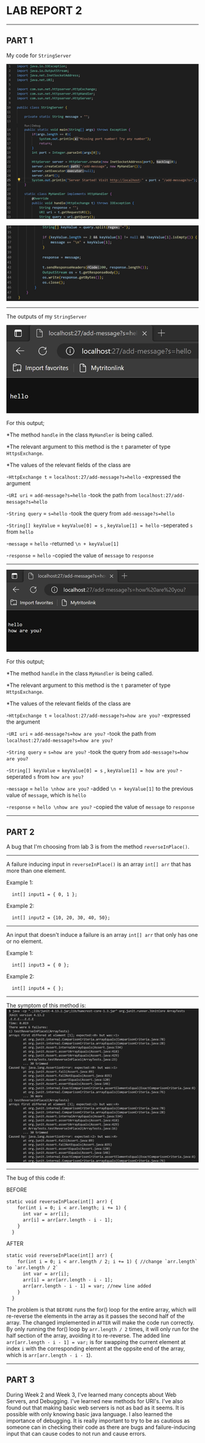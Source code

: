 # LAB REPORT 2
---

## PART 1
My code for `StringServer`

![Image](Code1.jpg)

![Image](Code2.jpg)

--- 

The outputs of my `StringServer`

![Image](Hello.jpeg)

For this output;

*The method `handle` in the class `MyHandler` is being called.

*The relevant argument to this method is the `t` parameter of type `HttpsExchange`.

*The values of the relevant fields of the class are

  -`HttpExchange t` = `localhost:27/add-message?s=hello`
    -expressed the argument

  -`URI uri` = `add-message?s=hello`
    -took the path from `localhost:27/add-message?s=hello`
  
  -`String query` = `s=hello`
    -took the query from `add-message?s=hello`
  
  -`String[] keyValue` = `keyValue[0] = s` , `keyValue[1] = hello`
    -seperated `s` from `hello`
  
  -`message` = `hello`
    -returned `\n + keyValue[1]` 
  
  -`response` = `hello`
    -copied the value of `message` to  `response`
    
---

![Image](HowAreYou.jpg)

For this output;

*The method `handle` in the class `MyHandler` is being called.

*The relevant argument to this method is the `t` parameter of type `HttpsExchange`.

*The values of the relevant fields of the class are

  -`HttpExchange t` = `localhost:27/add-message?s=how are you?`
    -expressed the argument
    
  -`URI uri` = `add-message?s=how are you?`
    -took the path from `localhost:27/add-message?s=how are you?`
  
  -`String query` = `s=how are you?`
    -took the query from `add-message?s=how are you?`
  
  -`String[] keyValue` = `keyValue[0] = s` , `keyValue[1] = how are you?`
    -seperated `s` from `how are you?`
  
  -`message` = `hello \nhow are you?`
    -added `\n + keyValue[1]` to the previous value of `message`, which is
    `hello`
  
  -`response` = `hello \nhow are you?`
    -copied the value of `message` to  `response`

---

## PART 2

A bug that I'm choosing from lab 3 is from the method `reverseInPlace()`.

---

A failure inducing input in `reverseInPlace()` is an array `int[] arr` that has more than one element.

Example 1:

```
  int[] input1 = { 0, 1 };
```

Example 2:

```
  int[] input2 = {10, 20, 30, 40, 50};
```

---

An input that doesn't induce a failure is an array `int[] arr` that only has one or no element.

Example 1:

```
  int[] input3 = { 0 };
```

Example 2:

```
  int[] input4 = { };
```

---

The symptom of this method is:
![Image](Symptoms.jpg)

---

The bug of this code if:

BEFORE

```
static void reverseInPlace(int[] arr) {
    for(int i = 0; i < arr.length; i += 1) {
      int var = arr[i];
      arr[i] = arr[arr.length - i - 1];
    }
  }
```

AFTER
```
static void reverseInPlace(int[] arr) {
    for(int i = 0; i < arr.length / 2; i += 1) { //change `arr.length` to `arr.length / 2`
      int var = arr[i];
      arr[i] = arr[arr.length - i - 1];
      arr[arr.length - i - 1] = var; //new line added
    }
  }
```
The problem is that `BEFORE` runs the for() loop for the entire array, which will re-reverse the elements in the array as it passes the second half of the array.
The changed implemented in `AFTER` will make the code run correctly. By only running the for() loop by `arr.length / 2` times, it will only run for the half section of the array, avoiding it to re-reverse. The added line `arr[arr.length - i - 1] = var;` is for swapping the current element at index `i` with the corresponding element at the oppsite end of the array, which is `arr[arr.length - i - 1`).

---

## PART 3

During Week 2 and Week 3, I've learned many concepts about Web Servers, and Debugging. I've learned new methods for URI's. I've also found out that making basic web servers is not as bad as it seems. It is possible with only knowing basic java language. I also learned the importance of debugging. It is really important to try to be as cautious as someone can in checking their code as there are bugs and failure-inducing input that can cause codes to not run and cause errors.

